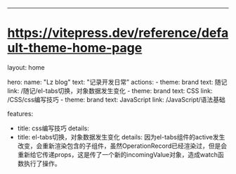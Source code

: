 ---
# https://vitepress.dev/reference/default-theme-home-page
layout: home

hero:
  name: "Lz blog"
  text: "记录开发日常"
  actions:
    - theme: brand
      text: 随记
      link: /随记/el-tabs切换，对象数据发生变化
    - theme: brand
      text: CSS
      link: /CSS/css编写技巧
    - theme: brand
      text: JavaScript
      link: /JavaScript/语法基础
      

features:
  - title: css编写技巧
    details: 
  - title: el-tabs切换，对象数据发生变化
    details: 因为el-tabs组件的active发生改变，会重新渲染包含的子组件，虽然OperationRecord已经渲染过，但是会重新给它传递props，这是传了一个新的incomingValue对象，造成watch函数执行了操作。
  


